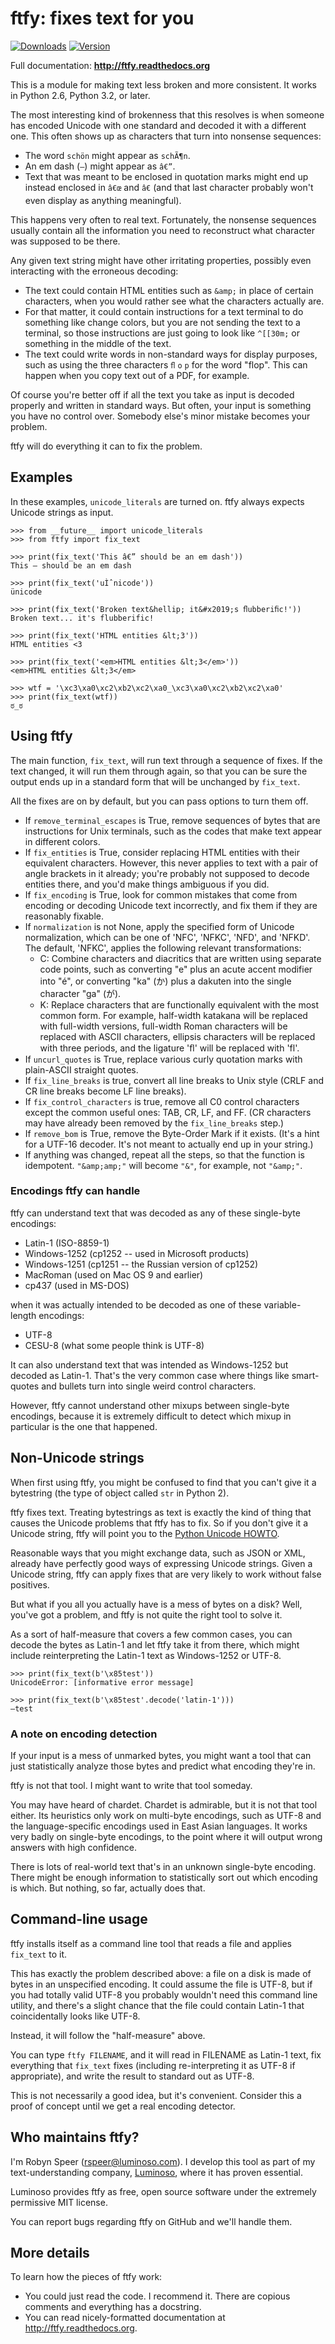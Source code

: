 # ftfy: fixes text for you

[![Downloads](https://pypip.in/d/ftfy/badge.png)](https://crate.io/packages/ftfy)
[![Version](https://pypip.in/v/ftfy/badge.png)](https://crate.io/packages/ftfy)

Full documentation: **http://ftfy.readthedocs.org**

This is a module for making text less broken and more consistent. It works in
Python 2.6, Python 3.2, or later.

The most interesting kind of brokenness that this resolves is when someone
has encoded Unicode with one standard and decoded it with a different one.
This often shows up as characters that turn into nonsense sequences:

- The word `schön` might appear as `schÃ¶n`.
- An em dash (`—`) might appear as `â€”`.
- Text that was meant to be enclosed in quotation marks might end up
  instead enclosed in `â€œ` and `â€` (and that last character
  probably won't even display as anything meaningful).

This happens very often to real text. Fortunately, the nonsense sequences
usually contain all the information you need to reconstruct what character was
supposed to be there.

Any given text string might have other irritating properties, possibly even
interacting with the erroneous decoding:

- The text could contain HTML entities such as `&amp;` in place of certain
  characters, when you would rather see what the characters actually are.
- For that matter, it could contain instructions for a text terminal to
  do something like change colors, but you are not sending the text to a
  terminal, so those instructions are just going to look like `^[[30m;`
  or something in the middle of the text.
- The text could write words in non-standard ways for display purposes,
  such as using the three characters `ﬂ` `o` `p` for the word "flop".
  This can happen when you copy text out of a PDF, for example.

Of course you're better off if all the text you take as input is decoded
properly and written in standard ways. But often, your input is something you
have no control over. Somebody else's minor mistake becomes your problem.

ftfy will do everything it can to fix the problem.

## Examples

In these examples, `unicode_literals` are turned on. ftfy always expects
Unicode strings as input. 

    >>> from __future__ import unicode_literals
    >>> from ftfy import fix_text

    >>> print(fix_text('This â€” should be an em dash'))
    This — should be an em dash

    >>> print(fix_text('uÌˆnicode'))
    ünicode

    >>> print(fix_text('Broken text&hellip; it&#x2019;s ﬂubberiﬁc!'))
    Broken text... it's flubberific!

    >>> print(fix_text('HTML entities &lt;3'))
    HTML entities <3

    >>> print(fix_text('<em>HTML entities &lt;3</em>'))
    <em>HTML entities &lt;3</em>

    >>> wtf = '\xc3\xa0\xc2\xb2\xc2\xa0_\xc3\xa0\xc2\xb2\xc2\xa0'
    >>> print(fix_text(wtf))
    ಠ_ಠ

## Using ftfy

The main function, `fix_text`, will run text through a sequence of fixes. If
the text changed, it will run them through again, so that you can be sure
the output ends up in a standard form that will be unchanged by `fix_text`.

All the fixes are on by default, but you can pass options to turn them off.

- If `remove_terminal_escapes` is True, remove sequences of bytes that are
  instructions for Unix terminals, such as the codes that make text appear
  in different colors.
- If `fix_entities` is True, consider replacing HTML entities with their
  equivalent characters. However, this never applies to text with a pair
  of angle brackets in it already; you're probably not supposed to decode
  entities there, and you'd make things ambiguous if you did.
- If `fix_encoding` is True, look for common mistakes that come from
  encoding or decoding Unicode text incorrectly, and fix them if they are
  reasonably fixable.
- If `normalization` is not None, apply the specified form of Unicode
  normalization, which can be one of 'NFC', 'NFKC', 'NFD', and 'NFKD'.
  The default, 'NFKC', applies the following relevant transformations:
  - C: Combine characters and diacritics that are written using separate
    code points, such as converting "e" plus an acute accent modifier
    into "é", or converting "ka" (か) plus a dakuten into the
    single character "ga" (が).
  - K: Replace characters that are functionally equivalent with the most
    common form. For example, half-width katakana will be replaced with
    full-width versions, full-width Roman characters will be replaced with
    ASCII characters, ellipsis characters will be replaced with three
    periods, and the ligature 'ﬂ' will be replaced with 'fl'.
- If `uncurl_quotes` is True, replace various curly quotation marks with
  plain-ASCII straight quotes.
- If `fix_line_breaks` is true, convert all line breaks to Unix style
  (CRLF and CR line breaks become LF line breaks).
- If `fix_control_characters` is true, remove all C0 control characters
  except the common useful ones: TAB, CR, LF, and FF. (CR characters
  may have already been removed by the `fix_line_breaks` step.)
- If `remove_bom` is True, remove the Byte-Order Mark if it exists.
  (It's a hint for a UTF-16 decoder. It's not meant to actually
  end up in your string.)
- If anything was changed, repeat all the steps, so that the function is
  idempotent. `"&amp;amp;"` will become `"&"`, for example, not `"&amp;"`.

### Encodings ftfy can handle

ftfy can understand text that was decoded as any of these single-byte
encodings:

- Latin-1 (ISO-8859-1)
- Windows-1252 (cp1252 -- used in Microsoft products)
- Windows-1251 (cp1251 -- the Russian version of cp1252)
- MacRoman (used on Mac OS 9 and earlier)
- cp437 (used in MS-DOS)

when it was actually intended to be decoded as one of these variable-length
encodings:

- UTF-8
- CESU-8 (what some people think is UTF-8)

It can also understand text that was intended as Windows-1252 but decoded as
Latin-1. That's the very common case where things like smart-quotes and
bullets turn into single weird control characters.

However, ftfy cannot understand other mixups between single-byte encodings,
because it is extremely difficult to detect which mixup in particular is the
one that happened.

## Non-Unicode strings

When first using ftfy, you might be confused to find that you can't give it a
bytestring (the type of object called `str` in Python 2).

ftfy fixes text. Treating bytestrings as text is exactly the kind of thing that
causes the Unicode problems that ftfy has to fix. So if you don't give it a
Unicode string, ftfy will point you to the [Python Unicode
HOWTO](http://docs.python.org/3/howto/unicode.html).

Reasonable ways that you might exchange data, such as JSON or XML, already have
perfectly good ways of expressing Unicode strings. Given a Unicode string, ftfy
can apply fixes that are very likely to work without false positives.

But what if you all you actually have is a mess of bytes on a disk? Well,
you've got a problem, and ftfy is not quite the right tool to solve it.

As a sort of half-measure that covers a few common cases, you can decode the
bytes as Latin-1 and let ftfy take it from there, which might include
reinterpreting the Latin-1 text as Windows-1252 or UTF-8.

    >>> print(fix_text(b'\x85test'))
    UnicodeError: [informative error message]

    >>> print(fix_text(b'\x85test'.decode('latin-1')))
    —test

### A note on encoding detection

If your input is a mess of unmarked bytes, you might want a tool that can just
statistically analyze those bytes and predict what encoding they're in.

ftfy is not that tool. I might want to write that tool someday.

You may have heard of chardet. Chardet is admirable, but it is not that tool
either. Its heuristics only work on multi-byte encodings, such as UTF-8 and the
language-specific encodings used in East Asian languages. It works very badly
on single-byte encodings, to the point where it will output wrong answers with
high confidence.

There is lots of real-world text that's in an unknown single-byte encoding.
There might be enough information to statistically sort out which encoding is
which. But nothing, so far, actually does that.

## Command-line usage

ftfy installs itself as a command line tool that reads a file and applies
`fix_text` to it.

This has exactly the problem described above: a file on a disk is made of bytes
in an unspecified encoding. It could assume the file is UTF-8, but if you had
totally valid UTF-8 you probably wouldn't need this command line utility, and
there's a slight chance that the file could contain Latin-1 that coincidentally
looks like UTF-8.

Instead, it will follow the "half-measure" above.

You can type `ftfy FILENAME`, and it will read in FILENAME as Latin-1 text, fix
everything that `fix_text` fixes (including re-interpreting it as UTF-8 if
appropriate), and write the result to standard out as UTF-8.

This is not necessarily a good idea, but it's convenient. Consider this a proof
of concept until we get a real encoding detector.

## Who maintains ftfy?

I'm Robyn Speer (rspeer@luminoso.com).  I develop this tool as part of my
text-understanding company, [Luminoso](http://luminoso.com), where it has
proven essential.

Luminoso provides ftfy as free, open source software under the extremely
permissive MIT license.

You can report bugs regarding ftfy on GitHub and we'll handle them.

## More details

To learn how the pieces of ftfy work:

- You could just read the code. I recommend it. There are copious comments and
  everything has a docstring.
- You can read nicely-formatted documentation at http://ftfy.readthedocs.org.
